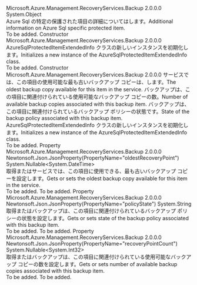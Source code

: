 <Type Name="AzureSqlProtectedItemExtendedInfo" FullName="Microsoft.Azure.Management.RecoveryServices.Backup.Models.AzureSqlProtectedItemExtendedInfo">
  <TypeSignature Language="C#" Value="public class AzureSqlProtectedItemExtendedInfo" />
  <TypeSignature Language="ILAsm" Value=".class public auto ansi beforefieldinit AzureSqlProtectedItemExtendedInfo extends System.Object" />
  <TypeSignature Language="DocId" Value="T:Microsoft.Azure.Management.RecoveryServices.Backup.Models.AzureSqlProtectedItemExtendedInfo" />
  <TypeSignature Language="VB.NET" Value="Public Class AzureSqlProtectedItemExtendedInfo" />
  <TypeSignature Language="F#" Value="type AzureSqlProtectedItemExtendedInfo = class" />
  <AssemblyInfo>
    <AssemblyName>Microsoft.Azure.Management.RecoveryServices.Backup</AssemblyName>
    <AssemblyVersion>2.0.0.0</AssemblyVersion>
  </AssemblyInfo>
  <Base>
    <BaseTypeName>System.Object</BaseTypeName>
  </Base>
  <Interfaces />
  <Docs>
    <summary>
            <span data-ttu-id="5057f-101">Azure Sql の特定の保護された項目の詳細についてはします。</span><span class="sxs-lookup"><span data-stu-id="5057f-101">Additional information on Azure Sql specific protected item.</span></span>
            </summary>
    <remarks>To be added.</remarks>
  </Docs>
  <Members>
    <Member MemberName=".ctor">
      <MemberSignature Language="C#" Value="public AzureSqlProtectedItemExtendedInfo ();" />
      <MemberSignature Language="ILAsm" Value=".method public hidebysig specialname rtspecialname instance void .ctor() cil managed" />
      <MemberSignature Language="DocId" Value="M:Microsoft.Azure.Management.RecoveryServices.Backup.Models.AzureSqlProtectedItemExtendedInfo.#ctor" />
      <MemberSignature Language="VB.NET" Value="Public Sub New ()" />
      <MemberType>Constructor</MemberType>
      <AssemblyInfo>
        <AssemblyName>Microsoft.Azure.Management.RecoveryServices.Backup</AssemblyName>
        <AssemblyVersion>2.0.0.0</AssemblyVersion>
      </AssemblyInfo>
      <Parameters />
      <Docs>
        <summary>
            <span data-ttu-id="5057f-102">AzureSqlProtectedItemExtendedInfo クラスの新しいインスタンスを初期化します。</span><span class="sxs-lookup"><span data-stu-id="5057f-102">Initializes a new instance of the AzureSqlProtectedItemExtendedInfo class.</span></span>
            </summary>
        <remarks>To be added.</remarks>
      </Docs>
    </Member>
    <Member MemberName=".ctor">
      <MemberSignature Language="C#" Value="public AzureSqlProtectedItemExtendedInfo (Nullable&lt;DateTime&gt; oldestRecoveryPoint = null, Nullable&lt;int&gt; recoveryPointCount = null, string policyState = null);" />
      <MemberSignature Language="ILAsm" Value=".method public hidebysig specialname rtspecialname instance void .ctor(valuetype System.Nullable`1&lt;valuetype System.DateTime&gt; oldestRecoveryPoint, valuetype System.Nullable`1&lt;int32&gt; recoveryPointCount, string policyState) cil managed" />
      <MemberSignature Language="DocId" Value="M:Microsoft.Azure.Management.RecoveryServices.Backup.Models.AzureSqlProtectedItemExtendedInfo.#ctor(System.Nullable{System.DateTime},System.Nullable{System.Int32},System.String)" />
      <MemberSignature Language="VB.NET" Value="Public Sub New (Optional oldestRecoveryPoint As Nullable(Of DateTime) = null, Optional recoveryPointCount As Nullable(Of Integer) = null, Optional policyState As String = null)" />
      <MemberSignature Language="F#" Value="new Microsoft.Azure.Management.RecoveryServices.Backup.Models.AzureSqlProtectedItemExtendedInfo : Nullable&lt;DateTime&gt; * Nullable&lt;int&gt; * string -&gt; Microsoft.Azure.Management.RecoveryServices.Backup.Models.AzureSqlProtectedItemExtendedInfo" Usage="new Microsoft.Azure.Management.RecoveryServices.Backup.Models.AzureSqlProtectedItemExtendedInfo (oldestRecoveryPoint, recoveryPointCount, policyState)" />
      <MemberType>Constructor</MemberType>
      <AssemblyInfo>
        <AssemblyName>Microsoft.Azure.Management.RecoveryServices.Backup</AssemblyName>
        <AssemblyVersion>2.0.0.0</AssemblyVersion>
      </AssemblyInfo>
      <Parameters>
        <Parameter Name="oldestRecoveryPoint" Type="System.Nullable&lt;System.DateTime&gt;" />
        <Parameter Name="recoveryPointCount" Type="System.Nullable&lt;System.Int32&gt;" />
        <Parameter Name="policyState" Type="System.String" />
      </Parameters>
      <Docs>
        <param name="oldestRecoveryPoint"><span data-ttu-id="5057f-103">サービスでは、この項目の使用可能な最も古いバックアップ コピーは、します。</span><span class="sxs-lookup"><span data-stu-id="5057f-103">The oldest backup copy available for this item in the service.</span></span></param>
        <param name="recoveryPointCount"><span data-ttu-id="5057f-104">バックアップは、この項目に関連付けられている使用可能なバックアップ コピーの数。</span><span class="sxs-lookup"><span data-stu-id="5057f-104">Number of available backup copies associated with this backup item.</span></span></param>
        <param name="policyState"><span data-ttu-id="5057f-105">バックアップは、この項目に関連付けられているバックアップ ポリシーの状態です。</span><span class="sxs-lookup"><span data-stu-id="5057f-105">State of the backup policy associated with this backup item.</span></span></param>
        <summary>
            <span data-ttu-id="5057f-106">AzureSqlProtectedItemExtendedInfo クラスの新しいインスタンスを初期化します。</span><span class="sxs-lookup"><span data-stu-id="5057f-106">Initializes a new instance of the AzureSqlProtectedItemExtendedInfo class.</span></span>
            </summary>
        <remarks>To be added.</remarks>
      </Docs>
    </Member>
    <Member MemberName="OldestRecoveryPoint">
      <MemberSignature Language="C#" Value="public Nullable&lt;DateTime&gt; OldestRecoveryPoint { get; set; }" />
      <MemberSignature Language="ILAsm" Value=".property instance valuetype System.Nullable`1&lt;valuetype System.DateTime&gt; OldestRecoveryPoint" />
      <MemberSignature Language="DocId" Value="P:Microsoft.Azure.Management.RecoveryServices.Backup.Models.AzureSqlProtectedItemExtendedInfo.OldestRecoveryPoint" />
      <MemberSignature Language="VB.NET" Value="Public Property OldestRecoveryPoint As Nullable(Of DateTime)" />
      <MemberSignature Language="F#" Value="member this.OldestRecoveryPoint : Nullable&lt;DateTime&gt; with get, set" Usage="Microsoft.Azure.Management.RecoveryServices.Backup.Models.AzureSqlProtectedItemExtendedInfo.OldestRecoveryPoint" />
      <MemberType>Property</MemberType>
      <AssemblyInfo>
        <AssemblyName>Microsoft.Azure.Management.RecoveryServices.Backup</AssemblyName>
        <AssemblyVersion>2.0.0.0</AssemblyVersion>
      </AssemblyInfo>
      <Attributes>
        <Attribute>
          <AttributeName>Newtonsoft.Json.JsonProperty(PropertyName="oldestRecoveryPoint")</AttributeName>
        </Attribute>
      </Attributes>
      <ReturnValue>
        <ReturnType>System.Nullable&lt;System.DateTime&gt;</ReturnType>
      </ReturnValue>
      <Docs>
        <summary>
            <span data-ttu-id="5057f-107">取得またはサービスでは、この項目に使用できる、最も古いバックアップ コピーを設定します。</span><span class="sxs-lookup"><span data-stu-id="5057f-107">Gets or sets the oldest backup copy available for this item in the service.</span></span>
            </summary>
        <value>To be added.</value>
        <remarks>To be added.</remarks>
      </Docs>
    </Member>
    <Member MemberName="PolicyState">
      <MemberSignature Language="C#" Value="public string PolicyState { get; set; }" />
      <MemberSignature Language="ILAsm" Value=".property instance string PolicyState" />
      <MemberSignature Language="DocId" Value="P:Microsoft.Azure.Management.RecoveryServices.Backup.Models.AzureSqlProtectedItemExtendedInfo.PolicyState" />
      <MemberSignature Language="VB.NET" Value="Public Property PolicyState As String" />
      <MemberSignature Language="F#" Value="member this.PolicyState : string with get, set" Usage="Microsoft.Azure.Management.RecoveryServices.Backup.Models.AzureSqlProtectedItemExtendedInfo.PolicyState" />
      <MemberType>Property</MemberType>
      <AssemblyInfo>
        <AssemblyName>Microsoft.Azure.Management.RecoveryServices.Backup</AssemblyName>
        <AssemblyVersion>2.0.0.0</AssemblyVersion>
      </AssemblyInfo>
      <Attributes>
        <Attribute>
          <AttributeName>Newtonsoft.Json.JsonProperty(PropertyName="policyState")</AttributeName>
        </Attribute>
      </Attributes>
      <ReturnValue>
        <ReturnType>System.String</ReturnType>
      </ReturnValue>
      <Docs>
        <summary>
            <span data-ttu-id="5057f-108">取得またはバックアップは、この項目に関連付けられているバックアップ ポリシーの状態を設定します。</span><span class="sxs-lookup"><span data-stu-id="5057f-108">Gets or sets state of the backup policy associated with this backup item.</span></span>
            </summary>
        <value>To be added.</value>
        <remarks>To be added.</remarks>
      </Docs>
    </Member>
    <Member MemberName="RecoveryPointCount">
      <MemberSignature Language="C#" Value="public Nullable&lt;int&gt; RecoveryPointCount { get; set; }" />
      <MemberSignature Language="ILAsm" Value=".property instance valuetype System.Nullable`1&lt;int32&gt; RecoveryPointCount" />
      <MemberSignature Language="DocId" Value="P:Microsoft.Azure.Management.RecoveryServices.Backup.Models.AzureSqlProtectedItemExtendedInfo.RecoveryPointCount" />
      <MemberSignature Language="VB.NET" Value="Public Property RecoveryPointCount As Nullable(Of Integer)" />
      <MemberSignature Language="F#" Value="member this.RecoveryPointCount : Nullable&lt;int&gt; with get, set" Usage="Microsoft.Azure.Management.RecoveryServices.Backup.Models.AzureSqlProtectedItemExtendedInfo.RecoveryPointCount" />
      <MemberType>Property</MemberType>
      <AssemblyInfo>
        <AssemblyName>Microsoft.Azure.Management.RecoveryServices.Backup</AssemblyName>
        <AssemblyVersion>2.0.0.0</AssemblyVersion>
      </AssemblyInfo>
      <Attributes>
        <Attribute>
          <AttributeName>Newtonsoft.Json.JsonProperty(PropertyName="recoveryPointCount")</AttributeName>
        </Attribute>
      </Attributes>
      <ReturnValue>
        <ReturnType>System.Nullable&lt;System.Int32&gt;</ReturnType>
      </ReturnValue>
      <Docs>
        <summary>
            <span data-ttu-id="5057f-109">取得またはバックアップは、この項目に関連付けられている使用可能なバックアップ コピーの数を設定します。</span><span class="sxs-lookup"><span data-stu-id="5057f-109">Gets or sets number of available backup copies associated with this backup item.</span></span>
            </summary>
        <value>To be added.</value>
        <remarks>To be added.</remarks>
      </Docs>
    </Member>
  </Members>
</Type>